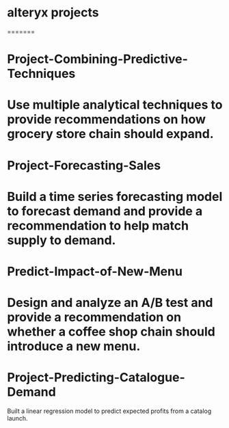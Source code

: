 
# alteryx projects
=======
# Project-Combining-Predictive-Techniques
Use multiple analytical techniques to provide recommendations on how grocery store chain should expand.
=======
# Project-Forecasting-Sales
Build a time series forecasting model to forecast demand and provide a recommendation to help match supply to demand.
=======
# Predict-Impact-of-New-Menu
Design and analyze an A/B test and provide a recommendation on whether a coffee shop chain should introduce a new menu.
=======
# Project-Predicting-Catalogue-Demand
Built a linear regression model to predict expected profits from a catalog launch.
